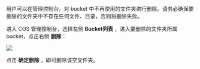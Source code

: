 用户可以在管理控制台，对 bucket 中不再使用的文件夹进行删除。请务必确保要删除的文件夹中不存在任何文件、目录，否则将删除失败。

进入 COS 管理控制台，选择左侧 **Bucket列表** ，进入要删除的文件夹所属 bucket，点击右侧 **删除**：

![](//mccdn.qcloud.com/static/img/24bd01be84fadf4cd7e36fb85f46852f/image.jpg)

点击 **确定删除** ，即可删除该空文件夹。

